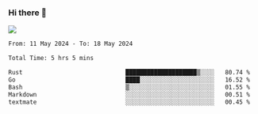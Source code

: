 ### Hi there 👋️

![](https://komarev.com/ghpvc/?username=Loner1024)

<!--START_SECTION:waka-->

```txt
From: 11 May 2024 - To: 18 May 2024

Total Time: 5 hrs 5 mins

Rust                             ████████████████████▒░░░░   80.74 %
Go                               ████░░░░░░░░░░░░░░░░░░░░░   16.52 %
Bash                             ▒░░░░░░░░░░░░░░░░░░░░░░░░   01.55 %
Markdown                         ░░░░░░░░░░░░░░░░░░░░░░░░░   00.51 %
textmate                         ░░░░░░░░░░░░░░░░░░░░░░░░░   00.45 %
```

<!--END_SECTION:waka-->



